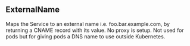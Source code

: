 ## ExternalName

Maps the Service to an external name i.e. foo.bar.example.com, by returning a CNAME record with its value. No proxy is setup. Not used for pods but for giving pods a DNS name to use outside Kubernetes.
